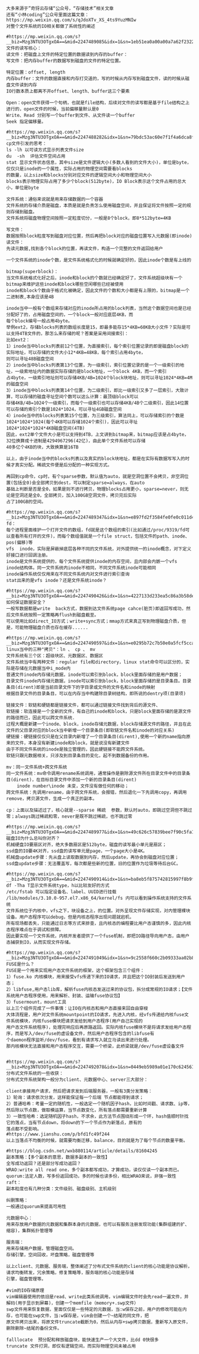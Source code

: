     大多来源于”奇犽云存储“公众号，“存储技术”相关文章
    还有“小林coding”公众号里面这篇文章：https://mp.weixin.qq.com/s/qJdoXTv_XS_4ts9YuzMNIw
    对整个文件系统的IO相关都做了系统性的阐述
    
    #https://mp.weixin.qq.com/s?__biz=Mzg3NTU3OTgxOA==&mid=2247489085&idx=1&sn=1eb51ea0a00a00a7a62f232221bafaf8&chksm=cf3e06f8f8498fee063670f21bd0a756ef821e359709ed62720b48927ad18eeb0757399036a8&cur_album_id=1778430570125967361&scene=190#rd
    文件的读写核心：
    读文件：把磁盘上文件的特定位置的数据读到内存的buffer：
    写文件：把内存buffer的数据写到磁盘的文件的特定位置。

    特定位置：offset, length
    内存buffer：文件的数据直接和内存打交道的，写的时候从内存写到磁盘文件，读的时候从磁盘文件读到内存
    IO行数本质上都离不开offset、length、buffer这三个要素

    Open：open文件获得一个句柄，也就是file结构，后续对文件的读写都是基于file结构之上进行的，open文件的时候，当前偏移量默认是0
    Write、Read 分别写一个buffer到文件、从文件读一个buffer
    Seek 指定偏移量。

    #https://mp.weixin.qq.com/s?__biz=Mzg3NTU3OTgxOA==&mid=2247488282&idx=1&sn=79bdc53ac60e7f1f4a6dca8fbd4f92fd&chksm=cf3e03dff8498ac93a0bca919ad8e71eda99f05517fd8d0c44f6522a2e443c3133ede758c3ba&cur_album_id=1778430570125967361&scene=190#rd
    cp文件引发的思考：
    ls -lh 以可读方式显示列表文件size
    du  -sh  评估文件空间占用
    stat 显示文件状态信息，其中size是文件逻辑大小(多数人看到的文件大小)，单位是byte，仅仅只是inode的一个属性，实际占用的物理空间需要看blocks
    的数量，以上size和blocks分别对应文件的逻辑空间大小和物理空间大小
    blocks表示物理实际占用了多少个block(512byte)，IO Block表示这个文件占用的总大小，单位是byte

    文件系统：通俗来说就是用来存储数据的一个容器
    文件系统的存储介质是磁盘，本质是就是负责怎么使用磁盘空间，并且保证将文件按照一定的规则存储到磁盘。
    文件系统将磁盘物理空间按照一定粒度切分，一般是8个block，即8*512byte=4KB

    写文件：
    数据按照block粒度写到磁盘对应位置，然后再把block对应的磁盘位置写入元数据(即inode)
    读文件：
    先读元数据,找到各个block的位置，再读文件，构造一个完整的文件返回给用户

    一个文件系统的inode个数，是文件系统格式化的时候就确定好的，因此inode个数是有上线的

    bitmap(superblock)：
    当文件系统格式化好之后，inode和block的个数就已经确定好了，文件系统超级块有一个bitmap来维护这些inode和block哪些空闲哪些已经被使用
    inode和block个数由于格式化被确定，因此文件的个数和大小都是有上限的，bitmap是一个二进制表,本身应该是4B

    inode当中一般有个数组来存储对应的inode所占用的block列表，当然这个数据空间也是已经分配好了的，占用磁盘空间的，一个block一般对应底层4KB，而
    每个block编号一般占用4byte。
    举例ext2，存储blocks列表的数组长度是15，即最多能存15*4KB=60KB大小文件？实际是可以支持4TB文件的，那怎么来存储的呢？答案是采用间接索引：
    比如ext2：
    1）inode当中blocks列表前12个位置，为直接索引，每个索引位置记录的即是磁盘block的实际地址，可以存储的文件大小12*4KB=48KB，每个索引占用4byte，
    则可以寻址48B磁盘空间
    2）inode当中blocks列表第13个位置，为一级索引，索引位置记录的是一个一级索引的地址，一级索地址内的数据实际存储的是block地址，一个block 4KB，而一个索引
    占4byte，一级索引地址则可以存储4KB/4B=1024个block块地址，则可以寻址1024*4KB=4M的磁盘空间
    3）inode当中blocks列表第14个位置，为二级索引，即比一级索引又多了一层索引，大致计算，可以存储的磁盘寻址空间个数可以这么计算：最顶级block可以
    存储4KB/4B=1024个一级索引，而每个一级索引也可以存储4KB/4B个二级索引，因此14位置可以存储的索引个数是1024*1024，可以寻址4GB磁盘空间
    4）inode当中的blocks列表第15个位置，为三级索引，算法同上，可以存储索引的个数是1024*1024*1024(每个4KB可以存储1024个索引)，因此可以寻址
    1024*1024*1024*4KB磁盘空间(4TB)
    因此，ext2单个文件大小是可以支持到4TB，上文讲到bitmap来，bitmap应该是占4byte，32位换算成十进制是4294967296(42亿)，由此单个文件系统可以存储
    40多亿个4KB的块，大致换算是16TB

    以上，由于inode当中的blocks列表以及真实的block块地址，都是在实际有数据写写入的时候才真实分配。稀疏文件便是后分配的一种实现方式。

    再回到cp命令，cp时，有个sparse参数，默认值为auto，就是空洞位置不会拷贝，非空洞位置(包括全0)会全部拷贝到dest，可以制定sparse=always，在auto
    基础上判断是否是全0，如果是则不进行拷贝，物理blocks占用更小，sparse=never，则无论是空洞还是全0，全部拷贝，加入100GB空洞文件，拷贝完后实际
    占了100GB的空间。

    #https://mp.weixin.qq.com/s?__biz=Mzg3NTU3OTgxOA==&mid=2247489347&idx=1&sn=e897fd2f3584fe0fe0c011d4e6503274&chksm=cf3e0786f8498e903b463ac2ddaac2a0fb4cebac7c6cbf02ff02348fbc71dcd80d09a26c4257&cur_album_id=1778430570125967361&scene=190#rd
    fd：
    每个进程里面维护一个打开文件的数组，fd就是这个数组的索引(比如通过/proc/9319/fd可以查看所有打开的文件)，而每个数组值就是一个file struct，包括文件的path、inode、pos(偏移)等
    vfs  inode，实际是屏蔽掉底层各种不同的文件系统，对外提供统一的inode概念，对下定义好接口进行回调注册。
    inode是文件系统提供的，每个文件系统提供inode的内存空间，且内部会内嵌一个vfs inode结构体。同一文件系统内inode不相同，不同文件系统inode可能相同
    inode操作系统仅仅用来在不同文件系统内对文件进行索引查询
    stat出来的是vfs inode？还是文件系统inode？

    #https://mp.weixin.qq.com/s?__biz=Mzg3NTU3OTgxOA==&mid=2247490426&idx=1&sn=4227133d233ea5c86a3b58de64c4804f&chksm=cf3e0bbff84982a931325532b0dbde038d9404455a81bec8e8afed6b2543002e52bc22aa5bd2&cur_album_id=1778430570125967361&scene=190#rd
    如何保证数据安全？
    一般写数据都是write  back方式，数据到达文件系统page cahce(脏页)即返回写成功，然后文件系统按照一定策略再flush到磁盘截至。
    可以使用比如direct_IO方式；write+sync方式；mmap方式来真正写到物理磁盘介质，但是，可能物理磁盘介质也存在缓存......

    #https://mp.weixin.qq.com/s?__biz=Mzg3NTU3OTgxOA==&mid=2247490597&idx=1&sn=e0295b72c7b50e0a5fcf5cca5f967210&chksm=cf3e0ce0f84985f662a40625b2263c48cb419367d70c4614d5cc4dc95c9a57c06035f0e5380d&cur_album_id=1778430570125967361&scene=190#rd
    linux当中的三种"拷贝"：ln 、 cp 、 mv
    文件系统有三个区：超级块区、元数据区、数据区
    文件系统当中有两种文件：regular file和directory，linux stat命令可以区分的，实际是存储在元数据当中i_mode内
    普通文件inode内存储元数据，inode可以索引到block，block里面存储的是用户数据；
    目录文件inode内存储元数据，inode可以索引到block，block里面存储的是目录条目。目录条目(dirent)即是当前目录文件下的字目录或文件的文件名和inode的映射
    根据目录文件的目录条目，可以在内存当中构建除目录树结构，即所说的dentry项(目录项)

    链接文件：软链和硬链都是链接文件，都可以通过链接文件找到背后的源文件、
    软链接：软连接是一个全新的文件，有自己的inode和block，只是block里面存储的是源文件的路径而已，因此可以跨文件系统.
    过程大概是新建一个inode、block，inode存储元数据，block存储源文件的路径，并且在此文件的父目录对应的block当中新增一个目录条目(即软链文件名和inode的对应关系)
    硬链接：硬链接仅仅只是在父目录内新增了一个目录条目(dirent),使用一个新的name指向原来的文件，本身没有新建inode和block，就是说没有新建文件
    由于不同文件系统的inode是独立管理的，因此硬链接不能跨文件系统。
    软链只跟元数据相关，只涉及到目录条目的变化，起不到数据备份的作用。

    mv：同一文件系统+跨文件系统
    同一文件系统：mv命令调用rename系统调用，通常操作是删除源文件所在目录文件中的目录条目(dirent)，在目标目录文件中添加一个新的目录条目(dirent)
        inode number\inode 未变，文件没有做任何的移动；
    跨文件系统：先调用rename，由于跨文件系统，会报错，然后退化一下先调用copy，再调用remove，拷贝源文件，生成一个真正的副本。

    cp：上面以及描述过了，核心就是--sparse 稀疏  参数，默认时auto，即跳过空洞但不跳过零；always跳过稀疏和零，never是既不跳过稀疏，也不跳过零
    
    #https://mp.weixin.qq.com/s?__biz=Mzg3NTU3OTgxOA==&mid=2247489977&idx=1&sn=49c626c57839bee7f90c5fa1646e6ea3&chksm=cf3e097cf849806ae597a9e762a83d6b5d887a3bafae934a75df570f8fe10b886c63a0889c76&scene=178&cur_album_id=1778430570125967361#rd
    磁盘IO为什么总叫你对齐？
    机械硬盘IO要扇区对齐，绝大多数扇区是512byte，磁盘的读写最小单元是扇区；
    ssd盘的IO要4K对齐，ssd盘的读写单元是page，一个page大小是4K。
    机械盘update步骤：先从盘上读取数据到内存，然后update，再协会到磁盘对应位置；
    ssd盘update步骤：无法覆盖写，每次都是些新的位置，旧的位置作为垃圾等待后台GC。

    #https://mp.weixin.qq.com/s?__biz=Mzg3NTU3OTgxOA==&mid=2247490914&idx=1&sn=ba8eb5f875742815997f8b9f193e9120&chksm=cf3e0da7f84984b1823db102616e9bc83d06917f765f0796e98c63d732e2b2255f72f9083cfd&scene=178&cur_album_id=1778430570125967361#rd
    df -Tha T显示文件系统type，h以比较友好的方式
    /etc/fstab 可以指定设备名、label、UUID进行挂载
    /lib/modules/3.10.0-957.el7.x86_64/kernel/fs 内可以看到操作系统支持的文件系统
    文件系统位于内核中，vfs之下，块设备之上，的位置。对外呈现文件存储实现，对内管理裸块设备。用户态程序可以debug，但是内核态程序出现问题就宕机，
    所有现场都丢失，只能通过日志等方式来排查，且内核态的编程要比用户态谨慎的多，因此内核态程序难点在于调试和排障。
    因此要实现一个文件系统，内核开发者提供了一个fuse机制，即把IO路径导向用户态，由用户态捕获到IO，从而实现文件存储。

    #https://mp.weixin.qq.com/s?__biz=Mzg3NTU3OTgxOA==&mid=2247491049&idx=1&sn=9c2558f660c2b09333aa02b8e5127a75&chksm=cf3e0d2cf849843abb5b79480117a0e03e194c6e4a9a28ad6b856a51140230829415c8eab8f0&cur_album_id=1778430570125967361&scene=189#wechat_redirect    
    FUSE是什么？    
    FUSE是一个用来实现用户态文件系统的框架，这个框架包含三个组件：
    1）fuse.ko 内核模块，用来接受vfs传递下来的IO请求，并且把这个IO封装后发送到用户态；
    2）libfuse,用户态lib库，解析fuse内核态发送过来的协议包，拆分成常规的IO请求；【文件系统用户态程序使用，用来解析、封装、运输fuse协议包】
    3）fusermount，mount工具
    以上三个组件完成了一件事情：让IO在内核态和用户态直接来回自由穿梭
    大体流程是，用户对文件系统mountpoint的IO请求，先进入内核，经vfs传递给内核fuse文件系统模块，内核fuse模块把请求发给到用户态程序(用户自己实现的
    用户态文件系统程序)，处理完响应后再原路返回。实际内核fuse模块不是将请求发给用户态程序，而是写入/dev/fuse的虚设备文件，然后用户态程序包含的libfuse有
    个daemon程序监听/dev/fuse，看到有请求写入就立马读出来进行处理。
    那内核模块无法直接和用户态程序交互，需要一个桥梁，此桥梁就是/dev/fuse虚设备文件

    
    #https://mp.weixin.qq.com/s?__biz=Mzg3NTU3OTgxOA==&mid=2247492078&idx=1&sn=0449eb5989a01e170c624561fea5fd2d&chksm=cf3df12bf84a783dcc0b96a1e8f6061d4f46b52be0f2d4a2bcea10a4108ef3bca3548b72b3d3&scene=178&cur_album_id=1778430570125967361#rd
    分布式文件系统的一些收获：
    分布式文件系统架构一般分为client、元数据中心、server三大部分：

    client承接用户请求，然后把请求发到后端服务器，一般有3类分发策略：
    1）轮询：请求依次分发，这样能保证每一个后端 节点都能得到请求；
    2）普通哈希：考量一定的随机性，一般选定一个随机因子hash，比如时间戳、请求数、ip等，然后除以节点数，做取模运算，当节点数变化，所有落点都需要重新计算
    3）一致性哈希：选定随机因子hash，不求余，此方法节点围绕形成一个环，hash值顺时针找它的落点，当有节点down，将down的下一个节点作为新落点，原有的
    落点都不受影响。
    #https://www.jianshu.com/p/bfd1fc49f244
    以上当落点不均衡的时候，就需要均衡迁移，balance，目的就是为了每个节点的数量平衡。

    #https://blog.csdn.net/wxb880114/article/details/81604245 
    副本策略：【多个副本的意思，数据多副本的一致性】
    全写成功返回？还是部分写成功返回？
    WRAO:write all read one，多个副本都写成功，才算成功，读仅仅读一个副本而已。
    quorum:法定人数，写多份返回成功，多的时候也读多份，相比WRAO来说，非强一致性
    raft：
    副本粒度也有几种分类：文件级别、磁盘级别、主机级别
    
    纠删策略：
    一般通过quorum来提高可用性
    
    元数据中心：
    用来存放用户数据的元数据和集群本身的元数据，也可以有服务注册发现功能(集群组建的扩、缩容)，集群拓扑管理等

    服务端：
    用来存储用户数据，管理磁盘空间。
    存储引擎，空间回收，坏盘策略，磁盘管理等

    以上client、元数据、服务端，整体阐述了分布式文件系统的client的核心功能是协议解析，请求均衡转发，冗余策略，修复策略等，服务端的核心功能是存储
    引擎，磁盘管理等。

    #vim的IO存储原理
    vim编辑器使用的依旧是read、write此类系统调用，vim编辑文件时会先read一遍文件，并解码(用于显示到屏幕)，创建一个memfile（memory+.swp文件）
    swp文件用来恢复数据，里面仅仅是一些特定的元数据，当:w保存之前，用户的修改可能在内存，也可能在swp文件，当:w保存是，vim会创建一个~结尾的同文件，把
    原文件拷贝出来，将原文件truncate截断为0，然后从内存+swp拷贝数据，重新写入原文件，删除删除~结尾的备份文件。

    falllocate  预分配和释放磁盘块，能快速生产一个大文件，比dd 0快很多
    truncate 文件打洞，即仅有逻辑空间，而实际物理空间未被占用
    
    

    